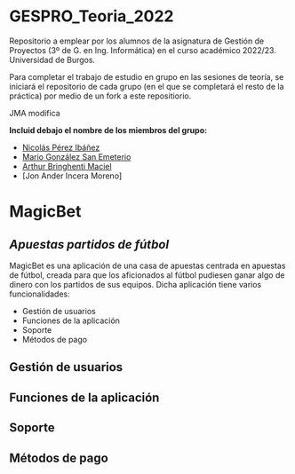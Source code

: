 # GESPRO_Teoria_2022
Repositorio a emplear por los alumnos de la asignatura de Gestión de Proyectos (3º de G. en Ing. Informática) en el curso académico 2022/23. Universidad de Burgos.

Para completar el trabajo de estudio en grupo en las sesiones de teoría, se iniciará el repositorio de cada grupo (en el que se completará el resto de la práctica) por medio de un fork a este repositiorio.


JMA modifica

**Incluid debajo el nombre de los miembros del grupo:**
- [Nicolás Pérez Ibáñez](https://github.com/Nicop17) 
- [Mario González San Emeterio](https://github.com/MaarioGlezz)
- [Arthur Bringhenti Maciel](https://github.com/Arrcturus)
- [Jon Ander Incera Moreno]

# MagicBet

## _Apuestas partidos de fútbol_

MagicBet es una aplicación de una casa de apuestas centrada en apuestas de fútbol,
creada para que los aficionados al fútbol pudiesen ganar algo de dinero con los partidos de sus equipos. 
Dicha aplicación tiene varios funcionalidades:

- Gestión de usuarios
- Funciones de la aplicación
- Soporte
- Métodos de pago

## Gestión de usuarios

## Funciones de la aplicación

## Soporte

## Métodos de pago
